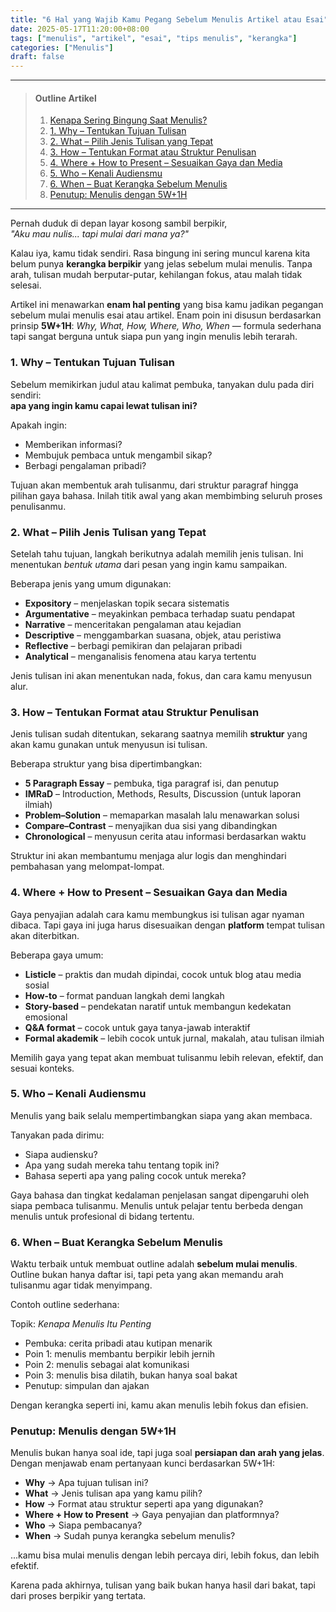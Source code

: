 ```yaml
---
title: "6 Hal yang Wajib Kamu Pegang Sebelum Menulis Artikel atau Esai"
date: 2025-05-17T11:20:00+08:00
tags: ["menulis", "artikel", "esai", "tips menulis", "kerangka"]
categories: ["Menulis"]
draft: false
---
```


---
> #### Outline Artikel
> 1. [Kenapa Sering Bingung Saat Menulis?](#pengantar)
> 2. [1. Why – Tentukan Tujuan Tulisan](#why)
> 3. [2. What – Pilih Jenis Tulisan yang Tepat](#what)
> 4. [3. How – Tentukan Format atau Struktur Penulisan](#how)
> 5. [4. Where + How to Present – Sesuaikan Gaya dan Media](#where)
> 6. [5. Who – Kenali Audiensmu](#who)
> 7. [6. When – Buat Kerangka Sebelum Menulis](#when)
> 8. [Penutup: Menulis dengan 5W+1H](#penutup)
---

<span id="pengantar"></span>

Pernah duduk di depan layar kosong sambil berpikir,  
*"Aku mau nulis... tapi mulai dari mana ya?"*

Kalau iya, kamu tidak sendiri. Rasa bingung ini sering muncul karena kita belum punya **kerangka berpikir** yang jelas sebelum mulai menulis. Tanpa arah, tulisan mudah berputar-putar, kehilangan fokus, atau malah tidak selesai.

Artikel ini menawarkan **enam hal penting** yang bisa kamu jadikan pegangan sebelum mulai menulis esai atau artikel. Enam poin ini disusun berdasarkan prinsip **5W+1H**: *Why, What, How, Where, Who, When* — formula sederhana tapi sangat berguna untuk siapa pun yang ingin menulis lebih terarah.

<span id="why"></span>

### 1. Why – Tentukan Tujuan Tulisan

Sebelum memikirkan judul atau kalimat pembuka, tanyakan dulu pada diri sendiri:  
**apa yang ingin kamu capai lewat tulisan ini?**

Apakah ingin:

- Memberikan informasi?  
- Membujuk pembaca untuk mengambil sikap?  
- Berbagi pengalaman pribadi?

Tujuan akan membentuk arah tulisanmu, dari struktur paragraf hingga pilihan gaya bahasa. Inilah titik awal yang akan membimbing seluruh proses penulisanmu.

<span id="what"></span>

### 2. What – Pilih Jenis Tulisan yang Tepat

Setelah tahu tujuan, langkah berikutnya adalah memilih jenis tulisan. Ini menentukan *bentuk utama* dari pesan yang ingin kamu sampaikan.

Beberapa jenis yang umum digunakan:

- **Expository** – menjelaskan topik secara sistematis  
- **Argumentative** – meyakinkan pembaca terhadap suatu pendapat  
- **Narrative** – menceritakan pengalaman atau kejadian  
- **Descriptive** – menggambarkan suasana, objek, atau peristiwa  
- **Reflective** – berbagi pemikiran dan pelajaran pribadi  
- **Analytical** – menganalisis fenomena atau karya tertentu

Jenis tulisan ini akan menentukan nada, fokus, dan cara kamu menyusun alur.

<span id="how"></span>

### 3. How – Tentukan Format atau Struktur Penulisan

Jenis tulisan sudah ditentukan, sekarang saatnya memilih **struktur** yang akan kamu gunakan untuk menyusun isi tulisan.

Beberapa struktur yang bisa dipertimbangkan:

- **5 Paragraph Essay** – pembuka, tiga paragraf isi, dan penutup  
- **IMRaD** – Introduction, Methods, Results, Discussion (untuk laporan ilmiah)  
- **Problem–Solution** – memaparkan masalah lalu menawarkan solusi  
- **Compare–Contrast** – menyajikan dua sisi yang dibandingkan  
- **Chronological** – menyusun cerita atau informasi berdasarkan waktu

Struktur ini akan membantumu menjaga alur logis dan menghindari pembahasan yang melompat-lompat.

<span id="where"></span>

### 4. Where + How to Present – Sesuaikan Gaya dan Media

Gaya penyajian adalah cara kamu membungkus isi tulisan agar nyaman dibaca. Tapi gaya ini juga harus disesuaikan dengan **platform** tempat tulisan akan diterbitkan.

Beberapa gaya umum:

- **Listicle** – praktis dan mudah dipindai, cocok untuk blog atau media sosial  
- **How-to** – format panduan langkah demi langkah  
- **Story-based** – pendekatan naratif untuk membangun kedekatan emosional  
- **Q&A format** – cocok untuk gaya tanya-jawab interaktif  
- **Formal akademik** – lebih cocok untuk jurnal, makalah, atau tulisan ilmiah

Memilih gaya yang tepat akan membuat tulisanmu lebih relevan, efektif, dan sesuai konteks.

<span id="who"></span>

### 5. Who – Kenali Audiensmu

Menulis yang baik selalu mempertimbangkan siapa yang akan membaca.

Tanyakan pada dirimu:

- Siapa audiensku?  
- Apa yang sudah mereka tahu tentang topik ini?  
- Bahasa seperti apa yang paling cocok untuk mereka?

Gaya bahasa dan tingkat kedalaman penjelasan sangat dipengaruhi oleh siapa pembaca tulisanmu. Menulis untuk pelajar tentu berbeda dengan menulis untuk profesional di bidang tertentu.

<span id="when"></span>

### 6. When – Buat Kerangka Sebelum Menulis

Waktu terbaik untuk membuat outline adalah **sebelum mulai menulis**. Outline bukan hanya daftar isi, tapi peta yang akan memandu arah tulisanmu agar tidak menyimpang.

Contoh outline sederhana:

Topik: *Kenapa Menulis Itu Penting*  
- Pembuka: cerita pribadi atau kutipan menarik  
- Poin 1: menulis membantu berpikir lebih jernih  
- Poin 2: menulis sebagai alat komunikasi  
- Poin 3: menulis bisa dilatih, bukan hanya soal bakat  
- Penutup: simpulan dan ajakan

Dengan kerangka seperti ini, kamu akan menulis lebih fokus dan efisien.

<span id="penutup"></span>

### Penutup: Menulis dengan 5W+1H

Menulis bukan hanya soal ide, tapi juga soal **persiapan dan arah yang jelas**. Dengan menjawab enam pertanyaan kunci berdasarkan 5W+1H:

- **Why** → Apa tujuan tulisan ini?  
- **What** → Jenis tulisan apa yang kamu pilih?  
- **How** → Format atau struktur seperti apa yang digunakan?  
- **Where + How to Present** → Gaya penyajian dan platformnya?  
- **Who** → Siapa pembacanya?  
- **When** → Sudah punya kerangka sebelum menulis?

...kamu bisa mulai menulis dengan lebih percaya diri, lebih fokus, dan lebih efektif.

Karena pada akhirnya, tulisan yang baik bukan hanya hasil dari bakat, tapi dari proses berpikir yang tertata.
